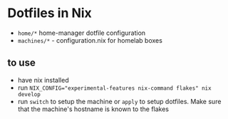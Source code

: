 # Dotfiles in Nix

* `home/*` home-manager dotfile configuration
* `machines/*` - configuration.nix for homelab boxes

## to use

* have nix installed
* run `NIX_CONFIG="experimental-features nix-command flakes" nix develop`
* run `switch` to setup the machine or `apply` to setup dotfiles. Make sure that the machine's hostname is known to the flakes